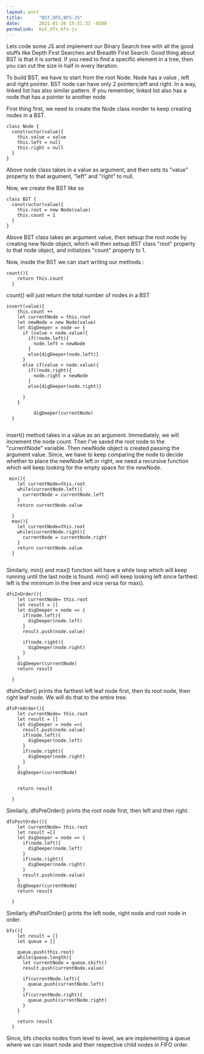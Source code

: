 ```yaml
---
layout: post
title:      "BST,DFS,BFS-JS"
date:       2021-01-26 15:51:33 -0500
permalink:  bst_dfs_bfs-js
---
```



Lets code some JS and implement our Binary Search tree with all the good stuffs like Depth First Searches and Breadth First Search. Good thing about BST is that it is sorted. If you need to find a specific element in a tree, then you can cut the size in half in every iteration. 

To build BST, we have to start from the root Node. Node has a value , left and right pointer. BST node can have only 2 pointers;left and right. In a way, linked list has also similar pattern. If you remember, linked list also has a node that has a pointer to another node.

First thing first, we need to create the Node class inorder to keep creating nodes in a BST. 

```
class Node {
  constructor(value){
    this.value = value 
    this.left = null
    this.right = null
  }
}
```

Above node class takes in a value as argument, and then sets its "value" property to that argument, "left" and "right" to null.


Now, we create the BST like so 
```
class BST {
  constructor(value){
    this.root = new Node(value)
    this.count = 1
  }
}
```

Above BST class takes an argument value, then setsup the root node by creating new Node object, which will then setsup BST class "root" property to that node object, and initializes "count" property to 1. 


Now, inside the BST we can start writing our methods : 

```
count(){
    return this.count
  }
```

count() will just return the total number of nodes in a BST

```
insert(value){
    this.count ++
    let currentNode = this.root
    let newNode = new Node(value)
    let digDeeper = node => {
      if (value < node.value){
        if(!node.left){
          node.left = newNode
        }
        else{digDeeper(node.left)}
      }
      else if(value > node.value){
        if(!node.right){
          node.right = newNode
        }
        else{digDeeper(node.right)}

      }
    }
		
		  digDeeper(currentNode)
  }		
		
```

insert() method takes in a value as an argument. Immediately, we will increment the node count. Then I've saved the root node to the "currentNode" variable. Then newNode object is created passing the argument value. Since, we have to keep comparing the node to decide whether to place the newNode left or right, we need a recursive function which will keep looking for the empty space for the newNode.

```
 min(){
    let currentNode=this.root
    while(currentNode.left){
      currentNode = currentNode.left
    }
    return currentNode.value

  }
  max(){
    let currentNode=this.root
    while(currentNode.right){
      currentNode = currentNode.right
    }
    return currentNode.value
  }
	
```

Similarly, min() and max() function will have a while loop which will keep running until the last node is found. min() will keep looking left since farthest left is the minimum in the tree and vice versa for max().

```
dfsInOrder(){
    let currentNode= this.root
    let result = []
    let digDeeper = node => {
      if(node.left){
        digDeeper(node.left)
      }
      result.push(node.value)

      if(node.right){
        digDeeper(node.right)
      }
    }
    digDeeper(currentNode)
    return result

  }

```

dfsInOrder() prints the farthest left leaf node first, then its root node, then right leaf node. We will do that to the entire tree.

```
dfsPreOrder(){
    let currentNode= this.root
    let result = []
    let digDeeper = node =>{
      result.push(node.value)
      if(node.left){
        digDeeper(node.left)
      }
      if(node.right){
        digDeeper(node.right)
      }
    }
    digDeeper(currentNode)


    return result

  }
```

Similarly, dfsPreOrder() prints the root node first, then left and then right.

```
dfsPostOrder(){
    let currentNode= this.root
    let result =[]
    let digDeeper = node => {
      if(node.left){
        digDeeper(node.left)
      }
      if(node.right){
        digDeeper(node.right)
      }
      result.push(node.value)
    }
    digDeeper(currentNode)
    return result

  }
```

Similarly dfsPostOrder() prints the left node, right node and root node in order.


```
bfs(){
    let result = []
    let queue = []
    
    queue.push(this.root)
    while(queue.length){
      let currentNode = queue.shift()
      result.push(currentNode.value)
      
      if(currentNode.left){
        queue.push(currentNode.left)
      }
      if(currentNode.right){
        queue.push(currentNode.right)
      }
    }

    return result
  }
```

Since, bfs checks nodes from level to level, we are implementing a queue where we can insert node and their respective child nodes in FIFO order.

